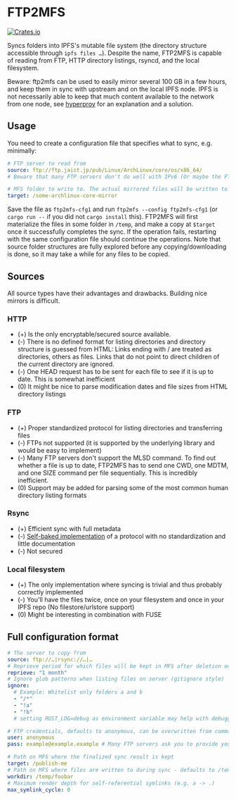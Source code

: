 # FTP2MFS

[![Crates.io](https://img.shields.io/crates/v/ftp2mfs.svg)](https://crates.io/crates/ftp2mfs)

Syncs folders into IPFS's mutable file system (the directory structure accessible through `ipfs files …`).
Despite the name, FTP2MFS is capable of reading from FTP, HTTP directory listings, rsyncd, and the local filesystem.

Beware: ftp2mfs can be used to easily mirror several 100 GB in a few hours, and keep them in sync with upstream and on the local IPFS node. IPFS is not necessarily able to keep that much content available to the network from one node, see [hyperprov](./hyperprov) for an explanation and a solution.

## Usage
You need to create a configuration file that specifies what to sync, e.g. minimally:
```yaml
# FTP server to read from
source: ftp://ftp.jaist.jp/pub/Linux/ArchLinux/core/os/x86_64/
# Beware that many FTP servers don't do well with IPv6 (Or maybe the FTP library ftp2mfs uses doesn't). If in doubt, specify the server by IP address, or change /etc/gai.conf to prefer IPv4, or …

# MFS folder to write to. The actual mirrored files will be written to $target/data
target: /some-archlinux-core-mirror
```

Save the file as `ftp2mfs-cfg1` and run `ftp2mfs --config ftp2mfs-cfg1` (or `cargo run --` if you did not `cargo install` this).
FTP2MFS will first materialize the files in some folder in `/temp`, and make a copy at `$target` once it successfully completes the sync.
If the operation fails, restarting with the same configuration file should continue the operations.
Note that source folder structures are fully explored before any copying/downloading is done, so it may take a while for any files to be copied.

## Sources
All source types have their advantages and drawbacks. Building nice mirrors is difficult.
### HTTP
* (+) Is the only encryptable/secured source available.
* (-) There is no defined format for listing directories and directory structure is guessed from HTML: Links ending with / are treated as directories, others as files. Links that do not point to direct children of the current directory are ignored.
* (-) One HEAD request has to be sent for each file to see if it is up to date. This is somewhat inefficient
* (0) It might be nice to parse modification dates and file sizes from HTML directory listings
### FTP
* (+) Proper standardized protocol for listing directories and transferring files
* (-) FTPs not supported (it is supported by the underlying library and would be easy to implement)
* (-) Many FTP servers don't support the MLSD command. To find out whether a file is up to date, FTP2MFS has to send one CWD, one MDTM, and one SIZE command per file sequentially. This is incredibly inefficient.
* (0) Support may be added for parsing some of the most common human directory listing formats
### Rsync
* (+) Efficient sync with full metadata
* (-) [Self-baked implementation](./crates/arrsync) of a protocol with no standardization and little documentation
* (-) Not secured
### Local filesystem
* (+) The only implementation where syncing is trivial and thus probably correctly implemented
* (-) You'll have the files twice, once on your filesystem and once in your IPFS repo (No filestore/urlstore support)
* (0) Might be interesting in combination with FUSE

## Full configuration format
```yaml
# The server to copy from
source: ftp://…|rsync://…|…
# Reprieve period for which files will be kept in MFS after deletion on server
reprieve: "1 month"
# Ignore glob patterns when listing files on server (gitignore style)
ignore:
  # Example: Whitelist only folders a and b
  - "/*"
  - "!a"
  - "!b"
  # setting RUST_LOG=debug as environment variable may help with debugging ignore rules

# FTP credentials, defaults to anonymous, can be overwritten from command line
user: anonymous
pass: example@example.example # Many FTP servers ask you to provide your e-mail address as password

# Path on MFS where the finalized sync result is kept
target: /publish-me
# Path on MFS where files are written to during sync - defaults to /temp/$hash_of_config
workdir: /temp/foobar
# Maximum render depth for self-referential symlinks (e.g. a -> .)
max_symlink_cycle: 0
```
